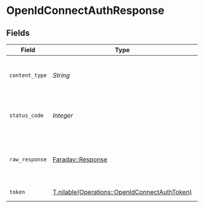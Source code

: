 # OpenIdConnectAuthResponse


## Fields

| Field                                                                                              | Type                                                                                               | Required                                                                                           | Description                                                                                        |
| -------------------------------------------------------------------------------------------------- | -------------------------------------------------------------------------------------------------- | -------------------------------------------------------------------------------------------------- | -------------------------------------------------------------------------------------------------- |
| `content_type`                                                                                     | *String*                                                                                           | :heavy_check_mark:                                                                                 | HTTP response content type for this operation                                                      |
| `status_code`                                                                                      | *Integer*                                                                                          | :heavy_check_mark:                                                                                 | HTTP response status code for this operation                                                       |
| `raw_response`                                                                                     | [Faraday::Response](https://www.rubydoc.info/gems/faraday/Faraday/Response)                        | :heavy_check_mark:                                                                                 | Raw HTTP response; suitable for custom response parsing                                            |
| `token`                                                                                            | [T.nilable(Operations::OpenIdConnectAuthToken)](../../models/operations/openidconnectauthtoken.md) | :heavy_minus_sign:                                                                                 | Successful authentication.                                                                         |